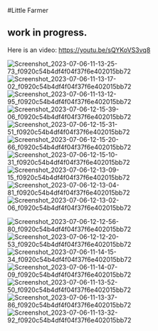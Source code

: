 #Little Farmer 

## work in progress.

Here is an video: https://youtu.be/sQYKoVS3vq8

![Screenshot_2023-07-06-11-13-25-73_f0920c54b4df4f04f37f6e402015bb72](https://github.com/Stefanita/LitteleFarmer-Bckup/assets/94996809/813f7c2d-e2ff-4eed-9721-83e3f4bf3258)
![Screenshot_2023-07-06-11-13-17-02_f0920c54b4df4f04f37f6e402015bb72](https://github.com/Stefanita/LitteleFarmer-Bckup/assets/94996809/5e8d787e-4afa-4f6c-bf14-75d1667ec1ea)
![Screenshot_2023-07-06-11-13-12-95_f0920c54b4df4f04f37f6e402015bb72](https://github.com/Stefanita/LitteleFarmer-Bckup/assets/94996809/bd1ab7dc-fcbd-4cb3-95e2-2fb2d048ef2e)
![Screenshot_2023-07-06-12-15-39-06_f0920c54b4df4f04f37f6e402015bb72](https://github.com/Stefanita/LitteleFarmer-Bckup/assets/94996809/40ae7b42-9e4b-4a77-80d7-4928efe4440d)
![Screenshot_2023-07-06-12-15-31-51_f0920c54b4df4f04f37f6e402015bb72](https://github.com/Stefanita/LitteleFarmer-Bckup/assets/94996809/58fceac3-f73c-4ddf-857b-7d9a5beb4ad3)
![Screenshot_2023-07-06-12-15-20-66_f0920c54b4df4f04f37f6e402015bb72](https://github.com/Stefanita/LitteleFarmer-Bckup/assets/94996809/d1ecaacc-b9b8-458d-bcb1-cfdac32fd529)
![Screenshot_2023-07-06-12-15-10-31_f0920c54b4df4f04f37f6e402015bb72](https://github.com/Stefanita/LitteleFarmer-Bckup/assets/94996809/fb2c7af7-e601-4e7a-a40b-e9e2ccb107a9)
![Screenshot_2023-07-06-12-13-09-15_f0920c54b4df4f04f37f6e402015bb72](https://github.com/Stefanita/LitteleFarmer-Bckup/assets/94996809/3ce83e08-4530-4cd2-9b84-6d753aa259f9)
![Screenshot_2023-07-06-12-13-04-81_f0920c54b4df4f04f37f6e402015bb72](https://github.com/Stefanita/LitteleFarmer-Bckup/assets/94996809/b96c3a7d-f824-4650-8cda-79fa81459b42)
![Screenshot_2023-07-06-12-13-02-06_f0920c54b4df4f04f37f6e402015bb72](https://github.com/Stefanita/LitteleFarmer-Bckup/assets/94996809/88fca832-2f5e-4946-a669-7d6d8467bcf1)

![Screenshot_2023-07-06-12-12-56-80_f0920c54b4df4f04f37f6e402015bb72](https://github.com/Stefanita/LitteleFarmer-Bckup/assets/94996809/654d808f-1829-4040-8d69-f7c30e0f39ca)
![Screenshot_2023-07-06-12-12-20-53_f0920c54b4df4f04f37f6e402015bb72](https://github.com/Stefanita/LitteleFarmer-Bckup/assets/94996809/0bf0e10c-3d10-4f95-8414-20bc58c96782)
![Screenshot_2023-07-06-11-14-15-34_f0920c54b4df4f04f37f6e402015bb72](https://github.com/Stefanita/LitteleFarmer-Bckup/assets/94996809/0fa60330-97f9-429b-bef3-c492f228ae0d)
![Screenshot_2023-07-06-11-14-07-09_f0920c54b4df4f04f37f6e402015bb72](https://github.com/Stefanita/LitteleFarmer-Bckup/assets/94996809/fa3d6092-5ed2-4fd8-9109-e6407b50343d)
![Screenshot_2023-07-06-11-13-52-50_f0920c54b4df4f04f37f6e402015bb72](https://github.com/Stefanita/LitteleFarmer-Bckup/assets/94996809/325b400c-e49b-43f1-9001-01a2869e16a2)
![Screenshot_2023-07-06-11-13-37-86_f0920c54b4df4f04f37f6e402015bb72](https://github.com/Stefanita/LitteleFarmer-Bckup/assets/94996809/21f07ba6-79e7-41e0-ab0b-cd333d3c5f1f)
![Screenshot_2023-07-06-11-13-32-92_f0920c54b4df4f04f37f6e402015bb72](https://github.com/Stefanita/LitteleFarmer-Bckup/assets/94996809/ceaa30d3-4527-4aab-b1f6-b58549ca6a2a)
